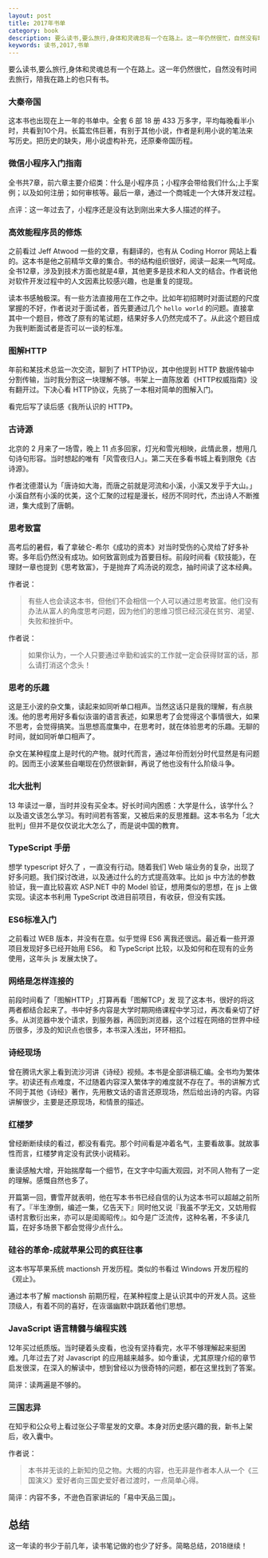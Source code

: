 ```yaml
---
layout: post
title: 2017年书单
category: book
description: 要么读书,要么旅行,身体和灵魂总有一个在路上。这一年仍然很忙，自然没有时间去旅行，陪我在路上的也只有书
keywords: 读书,2017,书单
---
```


要么读书,要么旅行,身体和灵魂总有一个在路上。这一年仍然很忙，自然没有时间去旅行，陪我在路上的也只有书。

### 大秦帝国

这本书也出现在上一年的书单中。全套 6 部 18 册 433 万多字，平均每晚看半小时，共看到10个月。长篇宏伟巨著，有别于其他小说，作者是利用小说的笔法来写历史。把历史的缺失，用小说虚构补充，还原秦帝国历程。

### 微信小程序入门指南

全书共7章，前六章主要介绍类：什么是小程序员；小程序会带给我们什么;上手案例；以及如何注册；如何审核等。最后一章，通过一个商城走一个大体开发过程。

点评：这一年过去了，小程序还是没有达到刚出来大多人描述的样子。

### 高效能程序员的修炼

之前看过 Jeff Atwood 一些的文章，有翻译的，也有从 Coding Horror 网站上看的。这本书是他之前精华文章的集合。书的结构组织很好，阅读一起来一气呵成。全书12章，涉及到技术方面也就是4章，其他更多是技术和人文的结合。作者说他对软件开发过程中的人文因素比较感兴趣，也是重复的提现。

读本书感触极深。有一些方法直接用在工作之中。比如年初招聘时对面试题的尺度掌握的不好，作者说对于面试者，首先要通过几个 `hello world`  的问题。直接拿其中一个题目，修改了原有的笔试题，结果好多人仍然完成不了。从此这个题目成为我判断面试者是否可以一谈的标准。

### 图解HTTP

年前和某技术总监一次交流，聊到了 HTTP协议，其中他提到 HTTP 数据传输中分割传输，当时我分割这一块理解不够。书架上一直陈放着《HTTP权威指南》没有翻开过。下决心看 HTTP协议，先挑了一本相对简单的图解入门。

看完后写了读后感《我所认识的 HTTP》。

### 古诗源

北京的 2 月来了一场雪，晚上 11 点多回家，灯光和雪光相映，此情此景，想用几句诗句形容。当时想起的唯有「风雪夜归人」。第二天在多看书城上看到限免《古诗源》。

作者沈德潜认为「唐诗如大海，而唐之前就是河流和小溪，小溪又发乎于大山。」小溪自然有小溪的优美，这个汇聚的过程是漫长，经历不同时代，杰出诗人不断推进，集大成到了唐朝。

### 思考致富

高考后的暑假，看了拿破仑-希尔《成功的资本》对当时受伤的心灵给了好多补寄。多年后仍然没有成功。如何致富则成为首要目标。前段时间看《软技能》，在理财一章也提到《思考致富》，于是抛弃了鸡汤说的观念，抽时间读了这本经典。

作者说：

> 有些人也会读这本书，但他们不会相信一个人可以通过思考致富。他们没有办法从富人的角度思考问题，因为他们的思维习惯已经沉浸在贫穷、渴望、失败和挫折中。

作者说：

> 如果你认为，一个人只要通过辛勤和诚实的工作就一定会获得财富的话，那么请打消这个念头！

### 思考的乐趣

这是王小波的杂文集，读起来如同听单口相声。当然这话只是我的理解，有点肤浅。他的思考用好多看似诙谐的语言表述，如果思考了会觉得这个事情很大，如果不思考，会觉得搞笑。当思想高度集中，在思考时，就在体验思考的乐趣。无聊的时间，就如同听单口相声了。

杂文在某种程度上是时代的产物。就时代而言，通过年份而划分时代显然是有问题的。因而王小波某些自嘲现在仍然很新鲜，再说了他也没有什么阶级斗争。

### 北大批判

13 年读过一章，当时并没有买全本。好长时间内困惑：大学是什么，该学什么？以及语文该怎么学习。有时间若有答案，又被后来的反思推翻。这本书名为「北大批判」但并不是仅仅说北大怎么了，而是说中国的教育。

### TypeScript 手册

想学 typescript 好久了 ，一直没有行动。随着我们 Web 端业务的复杂，出现了好多问题。我们探讨改进，以及通过什么的方式提高效率。比如 js 中方法的参数验证，我一直比较喜欢 ASP.NET 中的 Model 验证，想用类似的思想，在  js 上做实现。读这本书利用 TypeScript 改进目前项目，有收获，但没有实践。

### ES6标准入门

之前看过 WEB 版本，并没有在意。似乎觉得 ES6 离我还很远。最近看一些开源项目发现好多已经开始用 ES6。 和 TypeScript 比较，以及如何和在现有的业务使用，这年头 js 发展太快了。

### 网络是怎样连接的

前段时间看了「图解HTTP」,打算再看「图解TCP」发 现了这本书，很好的将这两者都结合起来了。书中好多内容是大学时期网络课程中学习过，再次看亲切了好多。从浏览器中发个请求，到服务器，再回到浏览器，这个过程在网络的世界中经历很多，涉及的知识点也很多，本书深入浅出，环环相扣。

### 诗经现场

曾在腾讯大家上看到流沙河讲《诗经》视频。本书是全部讲稿汇编。全书均为繁体字。初读还有点难度，不过随着内容深入繁体字的难度就不存在了。书的讲解方式不同于其他《诗经》著作，先用散文话的语言还原现场，然后给出诗的内容。内容讲解很少，主要是还原现场，和情景的描述。

### 红楼梦

曾经断断续续的看过，都没有看完。那个时间看是冲着名气，主要看故事。就故事性而言，红楼梦肯定没有武侠小说精彩。

重读感触大增，开始揣摩每一个细节，在文字中勾画大观园，对不同人物有了一定的理解。感慨自然也多了。

开篇第一回，曹雪芹就表明，他在写本书书已经自信的认为这本书可以超越之前所有了。『半生潦倒，编述一集，亿告天下』同时他又说『我虽不学无文，又妨用假语村言敷衍出来，亦可以是闺阁昭传』。如今是广泛流传，这种名著，不多读几篇，在好多场景下都会觉得少点什么。

### 硅谷的革命-成就苹果公司的疯狂往事

这本书写苹果系统 mactionsh 开发历程。类似的书看过 Windows 开发历程的《观止》。

通过本书了解 mactionsh  前期历程，在某种程度上是认识其中的开发人员。这些顶级人，有着不同的喜好，在诙谐幽默中跳跃着他们思想。

### JavaScript 语言精髓与编程实践

12年买过纸质版。当时硬着头皮看，也没有坚持看完，水平不够理解起来挺困难。几年过去了对 Javascript 的应用越来越多。如今重读，尤其原理介绍的章节启发很深，在深入的解读中，想到曾经以为很奇特的问题，都在这里找到了答案。

简评：读两遍是不够的。

### 三国志异

在知乎和公众号上看过张公子零星发的文章。本身对历史感兴趣的我，新书上架后，收入囊中。

作者说：

> 本书并无谈的上新知灼见之物。大概的内容，也无非是作者本人从一个《三国演义》爱好者向三国史爱好者过渡时，一点简单心得。

简评：内容不多，不逊色百家讲坛的「易中天品三国」。

## 总结

这一年读的书少于前几年，读书笔记做的也少了好多。简略总结，2018继续！
